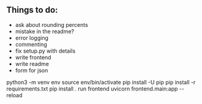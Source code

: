 ## Things to do:

 * ask about rounding percents
 * mistake in the readme?
 * error logging
 * commenting
 * fix setup.py with details
 * write frontend
 * write readme
 * form for json


python3 -m venv env
source env/bin/activate
pip install -U pip
pip install -r requirements.txt
pip install .
run frontend
uvicorn frontend.main:app --reload